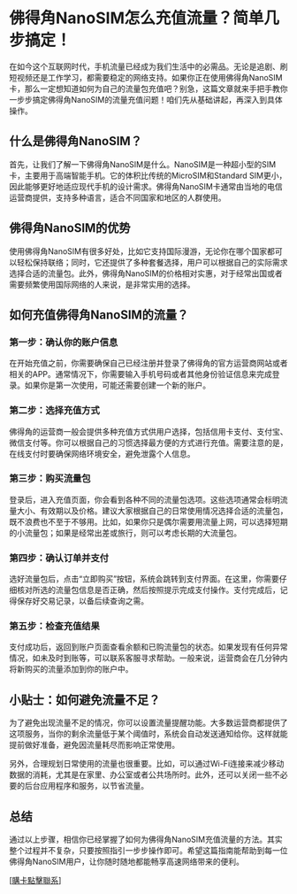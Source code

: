 # 佛得角NanoSIM怎么充值流量？简单几步搞定！

在如今这个互联网时代，手机流量已经成为我们生活中的必需品。无论是追剧、刷短视频还是工作学习，都需要稳定的网络支持。如果你正在使用佛得角NanoSIM卡，那么一定想知道如何为自己的流量包充值吧？别急，这篇文章就来手把手教你一步步搞定佛得角NanoSIM的流量充值问题！咱们先从基础讲起，再深入到具体操作。

## 什么是佛得角NanoSIM？

首先，让我们了解一下佛得角NanoSIM是什么。NanoSIM是一种超小型的SIM卡，主要用于高端智能手机。它的体积比传统的MicroSIM和Standard SIM更小，因此能够更好地适应现代手机的设计需求。佛得角NanoSIM卡通常由当地的电信运营商提供，支持多种语言，适合不同国家和地区的人群使用。

## 佛得角NanoSIM的优势

使用佛得角NanoSIM有很多好处，比如它支持国际漫游，无论你在哪个国家都可以轻松保持联络；同时，它还提供了多种套餐选择，用户可以根据自己的实际需求选择合适的流量包。此外，佛得角NanoSIM的价格相对实惠，对于经常出国或者需要频繁使用国际网络的人来说，是非常实用的选择。

## 如何充值佛得角NanoSIM的流量？

### 第一步：确认你的账户信息

在开始充值之前，你需要确保自己已经注册并登录了佛得角的官方运营商网站或者相关的APP。通常情况下，你需要输入手机号码或者其他身份验证信息来完成登录。如果你是第一次使用，可能还需要创建一个新的账户。

### 第二步：选择充值方式

佛得角的运营商一般会提供多种充值方式供用户选择，包括信用卡支付、支付宝、微信支付等。你可以根据自己的习惯选择最方便的方式进行充值。需要注意的是，在线支付时要确保网络环境安全，避免泄露个人信息。

### 第三步：购买流量包

登录后，进入充值页面，你会看到各种不同的流量包选项。这些选项通常会标明流量大小、有效期以及价格。建议大家根据自己的日常使用情况选择合适的流量包，既不浪费也不至于不够用。比如，如果你只是偶尔需要用流量上网，可以选择短期的小流量包；如果是经常出差或旅行，则可以考虑长期的大流量包。

### 第四步：确认订单并支付

选好流量包后，点击“立即购买”按钮，系统会跳转到支付界面。在这里，你需要仔细核对所选的流量包信息是否正确，然后按照提示完成支付操作。支付完成后，记得保存好交易记录，以备后续查询之需。

### 第五步：检查充值结果

支付成功后，返回到账户页面查看余额和已购流量包的状态。如果发现有任何异常情况，如未及时到账等，可以联系客服寻求帮助。一般来说，运营商会在几分钟内将新购买的流量添加到你的账户中。

## 小贴士：如何避免流量不足？

为了避免出现流量不足的情况，你可以设置流量提醒功能。大多数运营商都提供了这项服务，当你的剩余流量低于某个阈值时，系统会自动发送通知给你。这样就能提前做好准备，避免因流量耗尽而影响正常使用。

另外，合理规划日常使用的流量也很重要。比如，可以通过Wi-Fi连接来减少移动数据的消耗，尤其是在家里、办公室或者公共场所时。此外，还可以关闭一些不必要的后台应用程序和服务，以节省流量。

## 总结

通过以上步骤，相信你已经掌握了如何为佛得角NanoSIM充值流量的方法。其实整个过程并不复杂，只要按照指引一步步操作即可。希望这篇指南能帮助到每一位佛得角NanoSIM用户，让你随时随地都能畅享高速网络带来的便利。

[[購卡點擊聯系](https://t.me/s/esim1088)]